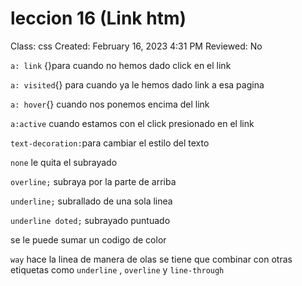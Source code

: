 # leccion 16 (Link htm)

Class: css
Created: February 16, 2023 4:31 PM
Reviewed: No

`a: link` {}para cuando no hemos dado click en el link

`a: visited`{} para cuando ya le hemos dado link a esa pagina 

`a: hover`{} cuando nos ponemos encima del link

`a:active` cuando estamos con el click presionado en el link

`text-decoration:`para cambiar el estilo del texto 

`none` le quita el subrayado

`overline;` subraya por la parte de arriba 

`underline;` subrallado de una sola linea

`underline doted;` subrayado puntuado

se le puede sumar un codigo de color 

`way` hace la linea de manera de olas se tiene que combinar con otras etiquetas como `underline` , `overline` y `line-through`